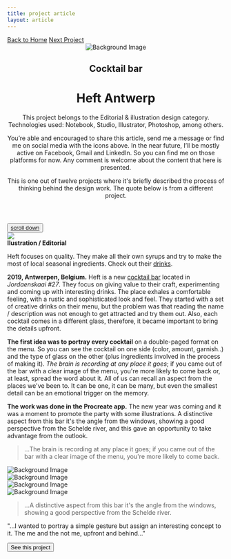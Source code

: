 ```yaml
---
title: project article
layout: article
---
```


<div class="codrops-top clearfix">
	<div class='container'>
	<span class="left"><a class="" href="{{site.baseurl}}/index"><span>Back to Home</span></a>
	</span>
	<span class="right"><a class="" href="{{site.baseurl}}/the-mirror"><span>Next Project</span></a></span>
	</div>
</div>
<header class="header">
	<div class="bg-img"><img src="{{ site.baseurl }}/assets/img/Heft/heft-head5.jpg" alt="Background Image" /></div>
	<div class='container table-display'>
		<h2 class=''>Cocktail bar</h2>
		<div class="title">
			<h1 class='project-title'>Heft Antwerp</h1>
			<div class='row'>
				<div class='col-md-3 d-sm-none d-md-block d-lg-block d-none not-hidden'>
					<div class='icons-intro'>
						<i class='icon-pencil'></i>
					</div>
				<p class="subline">This project belongs to the Editorial & illustration design category. Technologies used: Notebook, Studio, Illustrator, Photoshop, among others.</p>
				</div>
				<div class='col-md-6 col-sm-12 cols-xs-12 not-hidden'>
					<div class='icons-intro'>
						<a href='#' onclick="window.open('https://www.facebook.com/sharer/sharer.php?u='+encodeURIComponent(location.href), 'facebook-share-dialog', 'width=600,height=600'); return false;"><i class='icon-facebook1 link'></i></a>
						<a href="https://mail.google.com/mail/?view=cm&fs=1&to=fugitloop@gmail.com&su=Hi&body=My name is..." onclick="javascript:window.open(this.href,'', 'menubar=no,toolbar=no,resizable=yes,scrollbars=yes,height=600,width=600');return false;"><i class='icon-googleplus link'></i></a>
						<a href="javascript:void(0)" onclick="window.open( 'https://www.linkedin.com/in/juanantoniogodoyberner/', 'sharer', 'toolbar=0, status=0, width=600, height=600');return false;" title="Linkedin"><i class='icon-linkedin1 link'></i></a>
					</div>
				<p class="subline">You’re able and encouraged to share this article, send me a message or find me on social media with the icons above. In the near future, I’ll be mostly active on Facebook, Gmail and LinkedIn. So you can find me on those platforms for now. Any comment is welcome about the content that here is presented.</p>
				</div>
				<div class='col-md-3 d-sm-none d-md-block d-lg-block d-none not-hidden'>
					<div class='icons-intro'>
						<i class='icon-book-open'></i>
					</div>
				<p class="subline">This is one out of twelve projects where it's briefly described the process of thinking behind the design work. The quote below is from a different project.</p>
				</div>
			</div>
		</div>
	</div>
</header>
<button class="trigger" data-info=""><a href="#section2" class="cd-scroll-down-w cd-image-replace bounce">scroll down</a></button>
<div class='container behind'>
	<div class='row'>
		<div class='col-lg-3 col-md-12 col-sm-12 col-xs-12'>
			<aside class='project-parameters'>
					<div class='avatar'>
						<img src='{{ site.baseurl }}/assets/img/Heft/avatar4.jpg'>
					</div>
					<span><b>Ilustration / Editorial</b></span>
					<p>Heft focuses on quality. They make all their own syrups and try to make the most of local seasonal ingredients. Check out their <a href='https://www.heft.be/cocktails/'>drinks</a>.</p>	
			</aside>
		</div>
		<div class='col-lg-6 col-md-12 col-sm-12 col-xs-12 not-hidden'>
			<article class="content">
				<div>
					<p><b>2019, Antwerpen, Belgium.</b> Heft is a new <a href='https://www.heft.be/en/'>cocktail bar</a> located in <i>Jordaenskaai #27</i>. They focus on giving value to their craft, experimenting and coming up with interesting drinks. The place exhales a comfortable feeling, with a rustic and sophisticated look and feel. They started with a set of creative drinks on their menu, but the problem was that reading the name / description was not enough to get attracted and try them out. Also, each cocktail comes in a different glass, therefore, it became important to bring the details upfront.</p>
					<p><b>The first idea was to portray every cocktail</b> on a double-paged format on the menu. So you can see the cocktail on one side (color, amount, garnish..) and the type of glass on the other (plus ingredients involved in the process of making it). <i>The brain is recording at any place it goes</i>; if you came out of the bar with a clear image of the menu, you're more likely to come back or, at least, spread the word about it. All of us can recall an aspect from the places we've been to. It can be one, it can be many, but even the smallest detail can be an emotional trigger on the memory.</p>
					<p><b>The work was done in the Procreate app.</b> The new year was coming and it was a moment to promote the party with some illustrations. A distinctive aspect from this bar it's the angle from the windows, showing a good perspective from the Schelde river, and this gave an opportunity to take advantage from the outlook.</p>
					<blockquote>...The brain is recording at any place it goes; if you came out of the bar with a clear image of the menu, you're more likely to come back.</blockquote>
					<div class='project-img-horizontal'><img class='centered' src="{{ site.baseurl }}/assets/img/Heft/always-late-menu2.jpg" alt="Background Image"/></div>
					<div class='project-img-together'>
						<div class='row'>
							<div class='col-md-6 col-sm-12 col-xs-12'>
								<div class='project-img-split'><img class='centered' src="{{ site.baseurl }}/assets/img/Heft/heft-man-f.jpg" alt="Background Image"/></div>
							</div>
							<div class='col-md-6 col-sm-12 col-xs-12'>
								<div class='project-img-split'><img class='centered' src="{{ site.baseurl }}/assets/img/Heft/heft-woman.jpg" alt="Background Image"/></div>
							</div>
						</div>
					</div>
					<div class='project-img-horizontal'><img class='top' src="{{ site.baseurl }}/assets/img/Heft/man-r.jpg" alt="Background Image"/></div>
					<blockquote>...A distinctive aspect from this bar it's the angle from the windows, showing a good perspective from the Schelde river.</blockquote>
				</div>
			</article>
		</div>
		<div class='col-lg-3 col-md-12 col-sm-12 col-xs-12'>
			<aside class='project-quote'>
					<p>"...I wanted to portray a simple gesture but assign an interesting concept to it. The me and the not me, upfront and behind..."</p>
			</aside>
			<a class='fade-in' href='{{site.baseurl}}/the-mirror'><button class="button button--rayen button--border-thin button--text-thick button--text-upper button--size-s" data-text="See this project"><span>See this project</span></button></a>
		</div>
	</div>
</div>